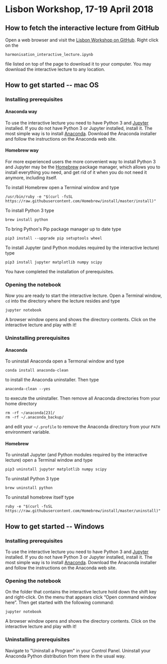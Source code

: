 # Lisbon Workshop, 17-19 April 2018

## How to fetch the interactive lecture from GitHub

Open a web browser and visit the [Lisbon Workshop on GitHub](https://github.com/FIDUCEO/Harmonisation/tree/master/src/main/workshop).
Right click on the

    harmonisation_interactive_lecture.ipynb

file listed on top of the page to download it to your computer. You may download the interactive lecture to any location. 

## How to get started -- mac OS

### Installing prerequisites

#### Anaconda way

To use the interactive lecture you need to have Python 3 and [Jupyter](https://jupyter.org) installed. If you do not have Python 3
or Jupyter installed, install it. The most simple way is to install [Anaconda](https://www.anaconda.com). Download the
Anaconda installer and follow the instructions on the Anaconda web site.

#### Homebrew way

For more experienced users the more convenient way to install Python 3 and Jupyter may be the [Homebrew](https://brew.sh)
package manager, which allows you to install everything you need, and get rid of it when you do not need it anymore,
including itself.

To install Homebrew open a Terminal window and type

    /usr/bin/ruby -e "$(curl -fsSL https://raw.githubusercontent.com/Homebrew/install/master/install)"

To install Python 3 type

    brew install python

To bring Python's Pip package manager up to date type

    pip3 install --upgrade pip setuptools wheel

To install Jupyter (and Python modules required by the interactive lecture) type

    pip3 install jupyter matplotlib numpy scipy

You have completed the installation of prerequisites.

### Opening the notebook

Now you are ready to start the interactive lecture. Open a Terminal window, `cd` into the directory where the lecture resides
and type

    jupyter notebook

A browser window opens and shows the directory contents. Click on the interactive lecture and play with it!

### Uninstalling prerequisites

#### Anaconda

To uninstall Anaconda open a Termonal window and type

    conda install anaconda-clean

to install the Anaconda uninstaller. Then type

    anaconda-clean --yes

to execute the uninstaller. Then remove all Anaconda directories from your home directory

    rm -rf ~/anaconda[23]/
    rm -rf ~/.anaconda_backup/

and edit your `~/.profile` to remove the Anaconda directory from your `PATH` environment variable.
    
#### Homebrew

To uninstall Jupyter (and Python modules required by the interactive lecture) open a Terminal window and type

    pip3 uninstall jupyter matplotlib numpy scipy

To uninstall Python 3 type

    brew uninstall python

To uninstall homebrew itself type

    ruby -e "$(curl -fsSL https://raw.githubusercontent.com/Homebrew/install/master/uninstall)"

## How to get started -- Windows

### Installing prerequisites

To use the interactive lecture you need to have Python 3 and [Jupyter](https://jupyter.org) installed. If you do not have Python 3
or Jupyter installed, install it. The most simple way is to install [Anaconda](https://www.anaconda.com). Download the
Anaconda installer and follow the instructions on the Anaconda web site.

### Opening the notebook

On the folder that contains the interactive lecture hold down the shift key and right-click. On the menu that appears click “Open command window here”. Then get started with the following command:

	jupyter notebook

A browser window opens and shows the directory contents. Click on the interactive lecture and play with it!

### Uninstalling prerequisites

Navigate to "Uninstall a Program" in your Control Panel. Uninstall your Anaconda Python distribution from there in the usual way. 
